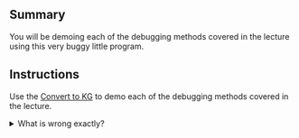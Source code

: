 ## Summary
You will be demoing each of the debugging methods covered in the lecture using this very buggy little program.

## Instructions
Use the [Convert to KG](https://repl.it/@Admin7/convertweights) to demo each of the debugging methods covered in the lecture.

 

<details>
<summary>What is wrong exactly?</summary>

- Are we returning the correct variable?
- Is our math right?

</details>
